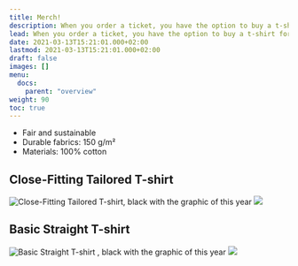 ```yaml
---
title: Merch!
description: When you order a ticket, you have the option to buy a t-shirt for 20€.
lead: When you order a ticket, you have the option to buy a t-shirt for 20€.
date: 2021-03-13T15:21:01.000+02:00
lastmod: 2021-03-13T15:21:01.000+02:00
draft: false
images: []
menu: 
  docs:
    parent: "overview"
weight: 90
toc: true
---
```

* Fair and sustainable
* Durable fabrics: 150 g/m²
* Materials: 100% cotton 

## Close-Fitting Tailored T-shirt  
![Close-Fitting Tailored T-shirt,  black with the graphic of this year](/images/f-shirts.png)
![](/images/f-size.png)



## Basic Straight T-shirt
![Basic Straight T-shirt , black with the graphic of this year](/images/m-shirts.png)
![](/images/m-size.png)
